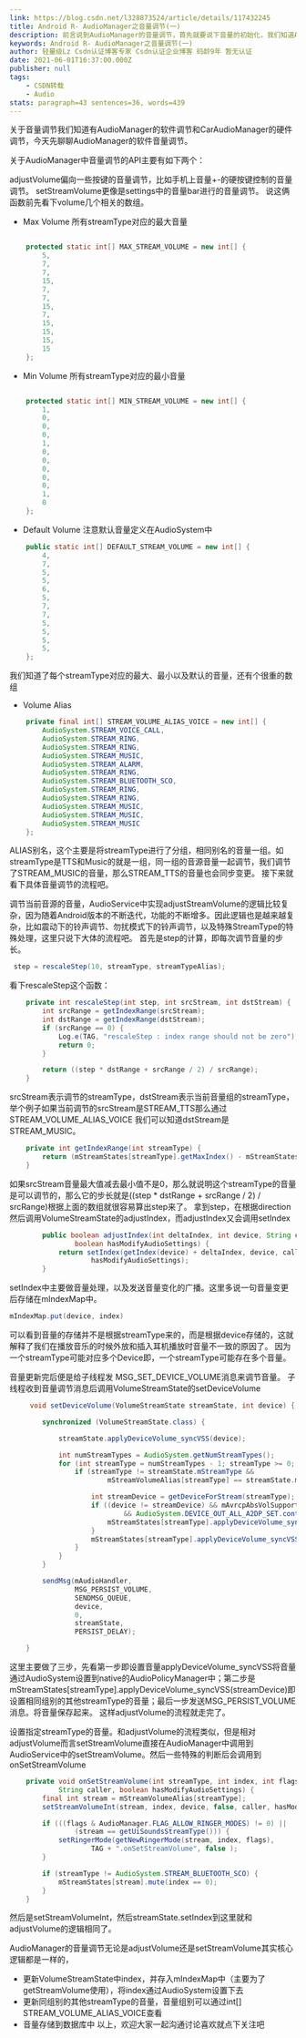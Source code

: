 ```yaml
---
link: https://blog.csdn.net/l328873524/article/details/117432245
title: Android R- AudioManager之音量调节(一)
description: 前言说到AudioManager的音量调节，首先就要说下音量的初始化，我们知道AudioManager只是提供了接口的API，其音量调节的核心逻辑都是在AudioService中实现的。那么今天就先说说AudioService。正文AudioService作为一个SystemServer它的音量是如何初始化起来的？说到音量初始化先看几个数组Max Volume所有streamType对应的最大音量  /** Maximum volume index values for audio stre
keywords: Android R- AudioManager之音量调节(一)
author: 轻量级Lz Csdn认证博客专家 Csdn认证企业博客 码龄9年 暂无认证
date: 2021-06-01T16:37:00.000Z
publisher: null
tags:
    - CSDN转载
    - Audio
stats: paragraph=43 sentences=36, words=439
---
```

关于音量调节我们知道有AudioManager的软件调节和CarAudioManager的硬件调节，今天先聊聊AudioManager的软件音量调节。

关于AudioManager中音量调节的API主要有如下两个：

adjustVolume偏向一些按键的音量调节，比如手机上音量+-的硬按键控制的音量调节。
setStreamVolume更像是settings中的音量bar进行的音量调节。
说这俩函数前先看下volume几个相关的数组。

* Max Volume
所有streamType对应的最大音量

```java

    protected static int[] MAX_STREAM_VOLUME = new int[] {
        5,
        7,
        7,
        15,
        7,
        7,
        15,
        7,
        15,
        15,
        15,
        15
    };
```

* Min Volume
所有streamType对应的最小音量

```java

    protected static int[] MIN_STREAM_VOLUME = new int[] {
        1,
        0,
        0,
        0,
        1,
        0,
        0,
        0,
        0,
        0,
        1,
        0
    };
```

* Default Volume
注意默认音量定义在AudioSystem中

```java
    public static int[] DEFAULT_STREAM_VOLUME = new int[] {
        4,
        7,
        5,
        5,
        6,
        5,
        7,
        7,
        5,
        5,
        5,
        5,
    };
```

我们知道了每个streamType对应的最大、最小以及默认的音量，还有个很重的数组

* Volume Alias

```java
    private final int[] STREAM_VOLUME_ALIAS_VOICE = new int[] {
        AudioSystem.STREAM_VOICE_CALL,
        AudioSystem.STREAM_RING,
        AudioSystem.STREAM_RING,
        AudioSystem.STREAM_MUSIC,
        AudioSystem.STREAM_ALARM,
        AudioSystem.STREAM_RING,
        AudioSystem.STREAM_BLUETOOTH_SCO,
        AudioSystem.STREAM_RING,
        AudioSystem.STREAM_RING,
        AudioSystem.STREAM_MUSIC,
        AudioSystem.STREAM_MUSIC,
        AudioSystem.STREAM_MUSIC
    };
```

ALIAS别名，这个主要是将streamType进行了分组，相同别名的音量一组。如streamType是TTS和Music的就是一组，同一组的音源音量一起调节，我们调节了STREAM_MUSIC的音量，那么STREAM_TTS的音量也会同步变更。
接下来就看下具体音量调节的流程吧。

调节当前音源的音量，AudioService中实现adjustStreamVolume的逻辑比较复杂，因为随着Android版本的不断迭代，功能的不断增多。因此逻辑也是越来越复杂，比如震动下的铃声调节、勿扰模式下的铃声调节，以及特殊StreamType的特殊处理，这里只说下大体的流程吧。
首先是step的计算，即每次调节音量的步长。

```java
 step = rescaleStep(10, streamType, streamTypeAlias);
```

看下rescaleStep这个函数：

```java
    private int rescaleStep(int step, int srcStream, int dstStream) {
        int srcRange = getIndexRange(srcStream);
        int dstRange = getIndexRange(dstStream);
        if (srcRange == 0) {
            Log.e(TAG, "rescaleStep : index range should not be zero");
            return 0;
        }

        return ((step * dstRange + srcRange / 2) / srcRange);
    }
```

srcStream表示调节的streamType，dstStream表示当前音量组的streamType，举个例子如果当前调节的srcStream是STREAM_TTS那么通过STREAM_VOLUME_ALIAS_VOICE 我们可以知道dstStream是STREAM_MUSIC。

```java
    private int getIndexRange(int streamType) {
        return (mStreamStates[streamType].getMaxIndex() - mStreamStates[streamType].getMinIndex());
    }
```

如果srcStream音量最大值减去最小值不是0，那么就说明这个streamType的音量是可以调节的，那么它的步长就是((step * dstRange + srcRange / 2) / srcRange)根据上面的数组就很容易算出step来了。
拿到step，在根据direction然后调用VolumeStreamState的adjustIndex，而adjustIndex又会调用setIndex

```java
        public boolean adjustIndex(int deltaIndex, int device, String caller,
                boolean hasModifyAudioSettings) {
            return setIndex(getIndex(device) + deltaIndex, device, caller,
                    hasModifyAudioSettings);
        }
```

setIndex中主要做音量处理，以及发送音量变化的广播。这里多说一句音量变更后存储在mIndexMap中。

```java
mIndexMap.put(device, index)
```

可以看到音量的存储并不是根据streamType来的，而是根据device存储的，这就解释了我们在播放音乐的时候外放和插入耳机播放时音量不一致的原因了。
因为一个streamType可能对应多个Device即，一个streamType可能存在多个音量。

音量更新完后便是给子线程发 MSG_SET_DEVICE_VOLUME消息来调节音量。 子线程收到音量调节消息后调用VolumeStreamState的setDeviceVolume

```java
     void setDeviceVolume(VolumeStreamState streamState, int device) {

        synchronized (VolumeStreamState.class) {

            streamState.applyDeviceVolume_syncVSS(device);

            int numStreamTypes = AudioSystem.getNumStreamTypes();
            for (int streamType = numStreamTypes - 1; streamType >= 0; streamType--) {
                if (streamType != streamState.mStreamType &&
                        mStreamVolumeAlias[streamType] == streamState.mStreamType) {

                    int streamDevice = getDeviceForStream(streamType);
                    if ((device != streamDevice) && mAvrcpAbsVolSupported
                            && AudioSystem.DEVICE_OUT_ALL_A2DP_SET.contains(device)) {
                        mStreamStates[streamType].applyDeviceVolume_syncVSS(device);
                    }
                    mStreamStates[streamType].applyDeviceVolume_syncVSS(streamDevice);
                }
            }
        }

        sendMsg(mAudioHandler,
                MSG_PERSIST_VOLUME,
                SENDMSG_QUEUE,
                device,
                0,
                streamState,
                PERSIST_DELAY);

    }
```

这里主要做了三步，先看第一步即设置音量applyDeviceVolume_syncVSS将音量通过AudioSystem设置到native的AudioPolicyManager中；第二步是 mStreamStates[streamType].applyDeviceVolume_syncVSS(streamDevice)即设置相同组别的其他streamType的音量；最后一步发送MSG_PERSIST_VOLUME消息。将音量保存起来。
这样adjustVolume的流程就走完了。

设置指定streamType的音量。和adjustVolume的流程类似，但是相对adjustVolume而言setStreamVolume直接在AudioManager中调用到AudioService中的setStreamVolume。然后一些特殊的判断后会调用到onSetStreamVolume

```java
    private void onSetStreamVolume(int streamType, int index, int flags, int device,
            String caller, boolean hasModifyAudioSettings) {
        final int stream = mStreamVolumeAlias[streamType];
        setStreamVolumeInt(stream, index, device, false, caller, hasModifyAudioSettings);

        if (((flags & AudioManager.FLAG_ALLOW_RINGER_MODES) != 0) ||
                (stream == getUiSoundsStreamType())) {
            setRingerMode(getNewRingerMode(stream, index, flags),
                    TAG + ".onSetStreamVolume", false );
        }

        if (streamType != AudioSystem.STREAM_BLUETOOTH_SCO) {
            mStreamStates[stream].mute(index == 0);
        }
    }
```

然后是setStreamVolumeInt，然后streamState.setIndex到这里就和adjustVolume的逻辑相同了。

AudioManager的音量调节无论是adjustVolume还是setStreamVolume其实核心逻辑都是一样的，

* 更新VolumeStreamState中index，并存入mIndexMap中（主要为了getStreamVolume使用），将index通过AudioSystem设置下去
* 更新同组别的其他streamType的音量，音量组别可以通过int[] STREAM_VOLUME_ALIAS_VOICE查看
* 音量存储到数据库中
以上，欢迎大家一起沟通讨论喜欢就点下关注吧
